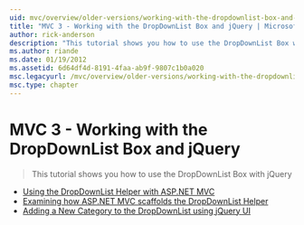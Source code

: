 ```yaml
---
uid: mvc/overview/older-versions/working-with-the-dropdownlist-box-and-jquery/index
title: "MVC 3 - Working with the DropDownList Box and jQuery | Microsoft Docs"
author: rick-anderson
description: "This tutorial shows you how to use the DropDownList Box with jQuery"
ms.author: riande
ms.date: 01/19/2012
ms.assetid: 6d64df4d-8191-4faa-ab9f-9807c1b0a020
msc.legacyurl: /mvc/overview/older-versions/working-with-the-dropdownlist-box-and-jquery
msc.type: chapter
---
```

MVC 3 - Working with the DropDownList Box and jQuery
====================
> This tutorial shows you how to use the DropDownList Box with jQuery


- [Using the DropDownList Helper with ASP.NET MVC](using-the-dropdownlist-helper-with-aspnet-mvc.md)
- [Examining how ASP.NET MVC scaffolds the DropDownList Helper](examining-how-aspnet-mvc-scaffolds-the-dropdownlist-helper.md)
- [Adding a New Category to the DropDownList using jQuery UI](adding-a-new-category-to-the-dropdownlist-using-jquery-ui.md)
